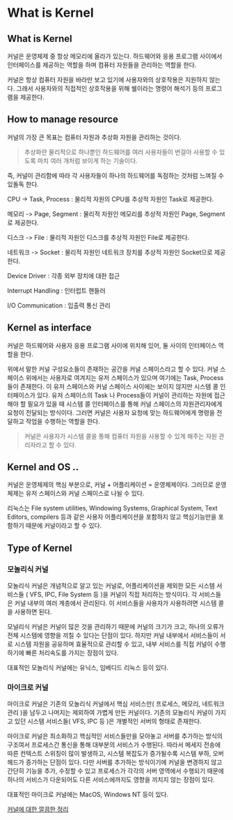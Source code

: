 # What is Kernel

## What is Kernel
커널은 운영체제 중 항상 메모리에 올라가 있는다. 하드웨어와 응용 프로그램 사이에서 인터페이스를 제공하는 역할을 하며 컴퓨터 자원들을 관리하는 역할을 한다. 

커널은 항상 컴퓨터 자원을 바라만 보고 있기에 사용자와의 상호작용은 지원하지 않는다. 그래서 사용자와의 직접적인 상호작용을 위해 쉘이라는 명령어 해석기 등의 프로그램을 제공한다.

## How to manage resource
커널의 가장 큰 목표는 컴퓨터 자원과 추상화 자원을 관리하는 것이다. 
> 추상화란 물리적으로 하나뿐인 하드웨어를 여러 사용자들이 번걸아 사용할 수 있도록 마치 여러 개처럼 보이게 하는 기술이다. 

즉, 커널이 관리함에 따라 각 사용자들이 하나의 하드웨어를 독점하는 것처럼 느껴질 수 있돌독 한다. 

CPU -> Task, Process : 물리적 자원의 CPU를 추상적 자원인 Task로 제공한다. 

메모리 -> Page, Segment : 물리적 자원인 메모리를 추상적 자원인 Page, Segment로 제공한다. 

디스크 -> File : 물리적 자원인 디스크를 추상적 자원인 File로 제공한다.

네트워크 -> Socket : 물리적 자원인 네트워크 장치를 추상적 자원인 Socket으로 제공한다. 

Device Driver : 각종 외부 장치에 대한 접근

Interrupt Handling : 인터럽트 핸들러

I/O Communication : 입출력 통신 관리

## Kernel as interface

커널은 하드웨어와 사용자 응용 프로그램 사이에 위치해 있어, 둘 사이의 인터페이스 역할을 한다. 

위에서 말한 커널 구성요소들이 존재하는 공간을 커널 스페이스라고 할 수 있다. 커널 스페이스 위에서는 사용자로 여겨지는 유저 스페이스가 있으며 여기에는 Task, Process 들이 존재한다. 이 유저 스페이스와 커널 스페이스 사이에는 보이지 않지만 시스템 콜 인터페이스가 있다. 유저 스페이스의 Task 나 Process들이 커널이 관리하는 자원에 접근해야 할 필요가 있을 때 시스템 콜 인터페이스를 통해 커널 스페이스의 자원관리자에게 요청이 전달되는 방식이다. 그러면 커널은 사용자 요청에 맞는 하드웨어에게 명령을 전달하고 작업을 수행하는 역할을 한다. 

> 커널은 사용자가 시스템 콜을 통해 컴퓨터 자원을 사용할 수 있게 해주는 자원 관리자라고 할 수 있다.

## Kernel and OS ..

커널은 운영체제의 핵심 부분으로, 커널 + 어플리케이션 = 운영체제이다. 그러므로 운영체제는 유저 스페이스와 커널 스페이스로 나뉠 수 있다. 

리눅스는 File system utilities, Windowing Systems, Graphical System, Text Editors, compilers 등과 같은 사용자 어플리케이션을 포함하지 않고 핵심기능만을 포함하기 때문에 커널이라고 할 수 있다.

## Type of Kernel

### 모놀리식 커널

모놀리식 커널은 개념적으로 알고 있는 커널로, 어플리케이션을 제외한 모든 시스템 서비스들 ( VFS, IPC, File System 등 )을 커널이 직접 처리하는 방식이다. 각 서비스들은 커널 내부의 여러 계층에서 관리된다. 이 서비스들을 사용자가 사용하려면 시스템 콜을 사용하면 된다.

모널리식 커널은 커널이 많은 것을 관리하기 때문에 커널의 크기가 크고, 하나의 오류가 전체 시스템에 영향을 끼칠 수 있다는 단점이 있다. 하지만 커널 내부에서 서비스들이 서로 시스템 자원을 공유하며 효율적으로 관리할 수 있고, 내부 서비스를 직접 커널이 수행하기에 빠른 처리속도를 가지는 장점이 있다.

대표적인 모놀리식 커널에는 유닉스, 임베디드 리눅스 등이 있다.

### 마이크로 커널

마이크로 커널은 기존의 모놀리식 커널에서 핵심 서비스만( 프로세스, 메모리, 네트워크 관리 )을 남두고 나머지는 제외하여 가볍게 만든 커널이다. 기존의 모놀리식 커널이 가지고 있던 시스템 서비스들( VFS, IPC 등 )은 개별적인 서버의 형태로 존재한다.

마이크로 커널은 최소화하고 핵심적인 서비스들만을 모아놓고 서버를 추가하는 방식의 구조여서 프로세스간 통신을 통해 대부분의 서비스가 수행된다. 따라서 메세지 전송에 따른 컨텍스트 스위칭이 많이 발생하고, 시스템 복잡도가 증가될수록 시스템 부하, 오버헤드가 증가하는 단점이 있다. 다만 서버를 추가하는 방식이기에 커널을 변경하지 않고 간단히 기능을 추가, 수정할 수 있고 프로세스가 각각의 서버 영역에서 수행되기 때문에 하나의 서비스가 다운되어도 다른 서비스에까지도 영향을 끼치지 않는 장점이 있다. 

대표적인 마이크로 커널에는 MacOS, Windows NT 등이 있다.

[커널에 대한 깔끔한 정리](https://minkwon4.tistory.com/295)